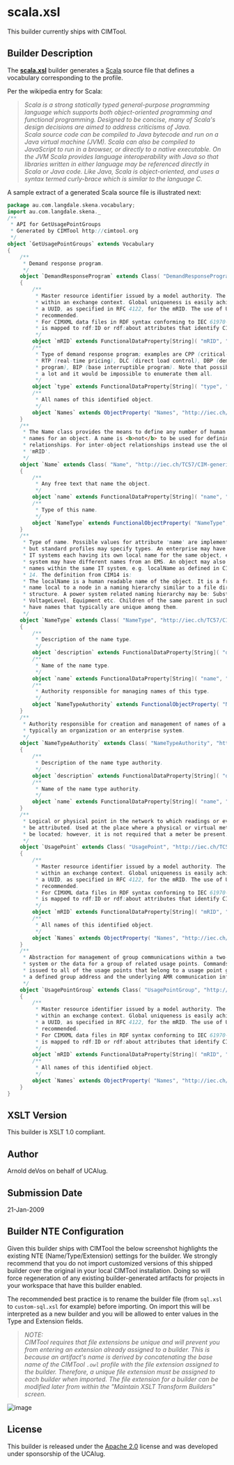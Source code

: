 # scala.xsl

This builder currently ships with CIMTool.

## Builder Description

The **[scala.xsl](scala.xsl)** builder generates a [Scala](https://en.wikipedia.org/wiki/Scala_(programming_language)) source file that defines a vocabulary corresponding to the profile.

Per the wikipedia entry for Scala:

>*Scala is a strong statically typed general-purpose programming language which supports both object-oriented programming and functional programming. Designed to be concise, many of Scala's design decisions are aimed to address criticisms of Java.</br>Scala source code can be compiled to Java bytecode and run on a Java virtual machine (JVM). Scala can also be compiled to JavaScript to run in a browser, or directly to a native executable. On the JVM Scala provides language interoperability with Java so that libraries written in either language may be referenced directly in Scala or Java code. Like Java, Scala is object-oriented, and uses a syntax termed curly-brace which is similar to the language C.*

A sample extract of a generated Scala source file is illustrated next:

``` Scala
package au.com.langdale.skena.vocabulary;
import au.com.langdale.skena._
/**
 * API for GetUsagePointGroups
 * Generated by CIMTool http://cimtool.org
 */
object `GetUsagePointGroups` extends Vocabulary
{
    /**
     * Demand response program.
     */
    object `DemandResponseProgram` extends Class( "DemandResponseProgram", "http://iec.ch/TC57/CIM-generic#DemandResponseProgram" )
    {
        /**
         * Master resource identifier issued by a model authority. The mRID is unique
         * within an exchange context. Global uniqueness is easily achieved by using
         * a UUID, as specified in RFC 4122, for the mRID. The use of UUID is strongly
         * recommended.
         * For CIMXML data files in RDF syntax conforming to IEC 61970-552, the mRID
         * is mapped to rdf:ID or rdf:about attributes that identify CIM object elements.
         */
        object `mRID` extends FunctionalDataProperty[String]( "mRID", "http://iec.ch/TC57/CIM-generic#IdentifiedObject.mRID", "string" )
        /**
         * Type of demand response program; examples are CPP (critical-peak pricing),
         * RTP (real-time pricing), DLC (direct load control), DBP (demand bidding
         * program), BIP (base interruptible program). Note that possible types change
         * a lot and it would be impossible to enumerate them all.
         */
        object `type` extends FunctionalDataProperty[String]( "type", "http://iec.ch/TC57/CIM-generic#DemandResponseProgram.type", "string" )
        /**
         * All names of this identified object.
         */
        object `Names` extends ObjectProperty( "Names", "http://iec.ch/TC57/CIM-generic#IdentifiedObject.Names" )
    }
    /**
     * The Name class provides the means to define any number of human readable
     * names for an object. A name is <b>not</b> to be used for defining inter-object
     * relationships. For inter-object relationships instead use the object identification
     * 'mRID'.
     */
    object `Name` extends Class( "Name", "http://iec.ch/TC57/CIM-generic#Name" )
    {
        /**
         * Any free text that name the object.
         */
        object `name` extends FunctionalDataProperty[String]( "name", "http://iec.ch/TC57/CIM-generic#Name.name", "string" )
        /**
         * Type of this name.
         */
        object `NameType` extends FunctionalObjectProperty( "NameType", "http://iec.ch/TC57/CIM-generic#Name.NameType" )
    }
    /**
     * Type of name. Possible values for attribute 'name' are implementation dependent
     * but standard profiles may specify types. An enterprise may have multiple
     * IT systems each having its own local name for the same object, e.g. a planning
     * system may have different names from an EMS. An object may also have different
     * names within the same IT system, e.g. localName as defined in CIM version
     * 14. The definition from CIM14 is:
     * The localName is a human readable name of the object. It is a free text
     * name local to a node in a naming hierarchy similar to a file directory
     * structure. A power system related naming hierarchy may be: Substation,
     * VoltageLevel, Equipment etc. Children of the same parent in such a hierarchy
     * have names that typically are unique among them.
     */
    object `NameType` extends Class( "NameType", "http://iec.ch/TC57/CIM-generic#NameType" )
    {
        /**
         * Description of the name type.
         */
        object `description` extends FunctionalDataProperty[String]( "description", "http://iec.ch/TC57/CIM-generic#NameType.description", "string" )
        /**
         * Name of the name type.
         */
        object `name` extends FunctionalDataProperty[String]( "name", "http://iec.ch/TC57/CIM-generic#NameType.name", "string" )
        /**
         * Authority responsible for managing names of this type.
         */
        object `NameTypeAuthority` extends FunctionalObjectProperty( "NameTypeAuthority", "http://iec.ch/TC57/CIM-generic#NameType.NameTypeAuthority" )
    }
    /**
     * Authority responsible for creation and management of names of a given type;
     * typically an organization or an enterprise system.
     */
    object `NameTypeAuthority` extends Class( "NameTypeAuthority", "http://iec.ch/TC57/CIM-generic#NameTypeAuthority" )
    {
        /**
         * Description of the name type authority.
         */
        object `description` extends FunctionalDataProperty[String]( "description", "http://iec.ch/TC57/CIM-generic#NameTypeAuthority.description", "string" )
        /**
         * Name of the name type authority.
         */
        object `name` extends FunctionalDataProperty[String]( "name", "http://iec.ch/TC57/CIM-generic#NameTypeAuthority.name", "string" )
    }
    /**
     * Logical or physical point in the network to which readings or events may
     * be attributed. Used at the place where a physical or virtual meter may
     * be located; however, it is not required that a meter be present.
     */
    object `UsagePoint` extends Class( "UsagePoint", "http://iec.ch/TC57/CIM-generic#UsagePoint" )
    {
        /**
         * Master resource identifier issued by a model authority. The mRID is unique
         * within an exchange context. Global uniqueness is easily achieved by using
         * a UUID, as specified in RFC 4122, for the mRID. The use of UUID is strongly
         * recommended.
         * For CIMXML data files in RDF syntax conforming to IEC 61970-552, the mRID
         * is mapped to rdf:ID or rdf:about attributes that identify CIM object elements.
         */
        object `mRID` extends FunctionalDataProperty[String]( "mRID", "http://iec.ch/TC57/CIM-generic#IdentifiedObject.mRID", "string" )
        /**
         * All names of this identified object.
         */
        object `Names` extends ObjectProperty( "Names", "http://iec.ch/TC57/CIM-generic#IdentifiedObject.Names" )
    }
    /**
     * Abstraction for management of group communications within a two-way AMR
     * system or the data for a group of related usage points. Commands can be
     * issued to all of the usage points that belong to a usage point group using
     * a defined group address and the underlying AMR communication infrastructure.
     */
    object `UsagePointGroup` extends Class( "UsagePointGroup", "http://iec.ch/TC57/CIM-generic#UsagePointGroup" )
    {
        /**
         * Master resource identifier issued by a model authority. The mRID is unique
         * within an exchange context. Global uniqueness is easily achieved by using
         * a UUID, as specified in RFC 4122, for the mRID. The use of UUID is strongly
         * recommended.
         * For CIMXML data files in RDF syntax conforming to IEC 61970-552, the mRID
         * is mapped to rdf:ID or rdf:about attributes that identify CIM object elements.
         */
        object `mRID` extends FunctionalDataProperty[String]( "mRID", "http://iec.ch/TC57/CIM-generic#IdentifiedObject.mRID", "string" )
        /**
         * All names of this identified object.
         */
        object `Names` extends ObjectProperty( "Names", "http://iec.ch/TC57/CIM-generic#IdentifiedObject.Names" )
    }
}

```

## XSLT Version

This builder is XSLT 1.0 compliant.

## Author

Arnold deVos on behalf of UCAIug.

## Submission Date

21-Jan-2009

## Builder NTE Configuration

Given this builder ships with CIMTool the below screenshot highlights the existing NTE (Name/Type/Extension) settings for the builder.  We strongly recommend that you do not import customized versions of this shipped builder over the original in your local CIMTool installation. Doing so will force regeneration of any existing builder-generated artifacts for projects in your workspace that have this builder enabled.

The recommended best practice is to rename the builder file  (from ```sql.xsl``` to ```custom-sql.xsl``` for example) before importing. On import this will be interpreted as a new builder and you will be allowed to enter values in the Type and Extension fields.

>*NOTE: </br>CIMTool requires that file extensions be unique and will prevent you from entering an extension already assigned to a builder. This is because an artifact's name is derived by concatenating the base name of the CIMTool ```.owl``` profile with the file extension assigned to the builder. Therefore, a unique file extension must be assigned to each builder when imported. The file extension for a builder can be modified later from within the "Maintain XSLT Transform Builders" screen.*

![image](import-builder.png)

## License

This builder is released under the [Apache 2.0](../../LICENSE) license and was developed under sponsorship of the UCAIug.
